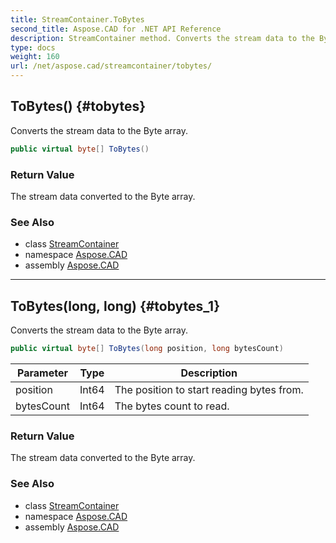 ```yaml
---
title: StreamContainer.ToBytes
second_title: Aspose.CAD for .NET API Reference
description: StreamContainer method. Converts the stream data to the Byte array
type: docs
weight: 160
url: /net/aspose.cad/streamcontainer/tobytes/
---
```

## ToBytes() {#tobytes}

Converts the stream data to the Byte array.

```csharp
public virtual byte[] ToBytes()
```

### Return Value

The stream data converted to the Byte array.

### See Also

* class [StreamContainer](../)
* namespace [Aspose.CAD](../../streamcontainer/)
* assembly [Aspose.CAD](../../../)

---

## ToBytes(long, long) {#tobytes_1}

Converts the stream data to the Byte array.

```csharp
public virtual byte[] ToBytes(long position, long bytesCount)
```

| Parameter | Type | Description |
| --- | --- | --- |
| position | Int64 | The position to start reading bytes from. |
| bytesCount | Int64 | The bytes count to read. |

### Return Value

The stream data converted to the Byte array.

### See Also

* class [StreamContainer](../)
* namespace [Aspose.CAD](../../streamcontainer/)
* assembly [Aspose.CAD](../../../)


